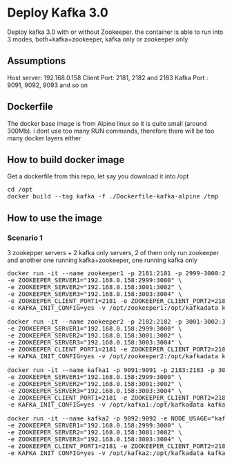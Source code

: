 # Deploy Kafka 3.0
Deploy kafka 3.0 with or without Zookeeper. the container is able to run into 3 modes, both=kafka+zookeeper, kafka only or zookeeper only

## Assumptions
Host server: 192.168.0.158
Client Port: 2181, 2182 and 2183
Kafka Port : 9091, 9092, 9093 and so on

## Dockerfile
The docker base image is from Alpine linux so it is quite small (around 300Mb). i dont use too many RUN commands, therefore there will be too many docker layers either

## How to build docker image
Get a dockerfile from this repo, let say you download it into /opt

<pre>
cd /opt
docker build --tag kafka -f ./Dockerfile-kafka-alpine /tmp
</pre>

## How to use the image

### Scenario 1
3 zookepper servers + 2 kafka only servers, 2 of them only run zookeeper and another one running kafka+zookeeper, one running kafka only

<pre>
docker run -it --name zookeeper1 -p 2181:2181 -p 2999-3000:2999-3000 -e NODE_USAGE="zookeeper" \
-e ZOOKEEPER_SERVER1="192.168.0.158:2999:3000" \
-e ZOOKEEPER_SERVER2="192.168.0.158:3001:3002" \
-e ZOOKEEPER_SERVER3="192.168.0.158:3003:3004" \
-e ZOOKEEPER_CLIENT_PORT1=2181 -e ZOOKEEPER_CLIENT_PORT2=2182 -e ZOOKEEPER_CLIENT_PORT3=2183 \
-e KAFKA_INIT_CONFIG=yes -v /opt/zookeeper1:/opt/kafkadata kafka

docker run -it --name zookeeper2 -p 2182:2182 -p 3001-3002:3001-3002 -e NODE_USAGE="zookeeper" -e ZOOKEEPER_ID=2 \
-e ZOOKEEPER_SERVER1="192.168.0.158:2999:3000" \
-e ZOOKEEPER_SERVER2="192.168.0.158:3001:3002" \
-e ZOOKEEPER_SERVER3="192.168.0.158:3003:3004" \
-e ZOOKEEPER_CLIENT_PORT1=2181 -e ZOOKEEPER_CLIENT_PORT2=2182 -e ZOOKEEPER_CLIENT_PORT3=2183 \
-e KAFKA_INIT_CONFIG=yes -v /opt/zookeeper2:/opt/kafkadata kafka

docker run -it --name kafka1 -p 9091:9091 -p 2183:2183 -p 3003-3004:3003-3004 -e ZOOKEEPER_ID=3 \
-e ZOOKEEPER_SERVER1="192.168.0.158:2999:3000" \
-e ZOOKEEPER_SERVER2="192.168.0.158:3001:3002" \
-e ZOOKEEPER_SERVER3="192.168.0.158:3003:3004" \
-e ZOOKEEPER_CLIENT_PORT1=2181 -e ZOOKEEPER_CLIENT_PORT2=2182 -e ZOOKEEPER_CLIENT_PORT3=2183 \
-e KAFKA_INIT_CONFIG=yes -v /opt/kafka1:/opt/kafkadata kafka

docker run -it --name kafka2 -p 9092:9092 -e NODE_USAGE="kafka" -e KAFKA_BROKER_ID=2 -e KAFKA_PORT=9092 \
-e ZOOKEEPER_SERVER1="192.168.0.158:2999:3000" \
-e ZOOKEEPER_SERVER2="192.168.0.158:3001:3002" \
-e ZOOKEEPER_SERVER3="192.168.0.158:3003:3004" \
-e ZOOKEEPER_CLIENT_PORT1=2181 -e ZOOKEEPER_CLIENT_PORT2=2182 -e ZOOKEEPER_CLIENT_PORT3=2183 \
-e KAFKA_INIT_CONFIG=yes -v /opt/kafka2:/opt/kafkadata kafka
</pre>
